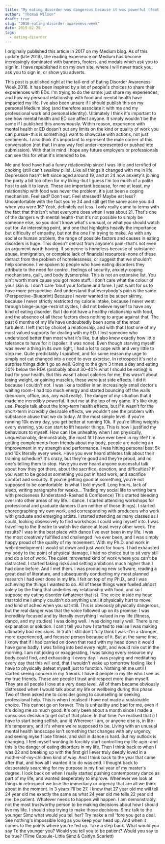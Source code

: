 ```yaml
---
title: "My eating disorder was dangerous because it was powerful (feat. hip hop lyrics.)"
author: "Thomas Wilson"
draft: true
slug: "2016-eating-disorder-awareness-week"
date: 2019-02-28
tags:
  - eating-disorder
---
```


<aside class="medium-note">
I originally published this article in 2017 on my Medium blog. As of this update (late 2019), the reading experience on Medium has become increasingly dominated with banners, footers, and modals which ask you to sign in. I have republished it on my own site, where I will never track you, ask you to sign in, or show you adverts.
</aside>

This post is published right at the tail-end of Eating Disorder Awareness Week 2016. It has been inspired by a lot of people's choices to share their experiences with EDs. I'm trying to do the same: just share my experiences, and how my personal relationship with food and mental health have impacted my life. I've also been unsure if I should publish this on my personal Medium blog (and therefore associate it with me and my professional work and personal identity). Ultimately I think it's important to see how mental health and ED can affect anyone. It simply wouldn't be the same if I published this anonymously. Within reason, experience with mental health or ED doesn't put any limits on the kind or quality of work you can pursue - this is something I want to showcase with actions, not just sentiments. I also think it's important to represent the male corner of this conversation (not that I in any way feel under-represented or pushed into submission). With that in mind I hope any future employers or professionals can see this for what it's intended to be.

Me and food have had a funny relationship since I was little and terrified of choking (still can't swallow pills). Like all things it changed with me in life. Depression hasn't left since aged around 19, and at 24 now anxiety's joining the party a bit too often for my liking - but I guess I'm too much of a polite host to ask it to leave. These are important because, for me at least, my relationship with food was never the problem, it's just been a coping mechanism. Feel sad? Don't eat. Feel stressed? Maybe eat less? Uncomfortable with the fact you're 24 and still get the same acne you did when you were 16? Yeah, definitely eat less.
I only really came to terms with the fact that this isn't what everyone does when I was about 21. That's one of the dangers with mental health - that it's not possible to simply be someone else, so you don't know what's unusual, or what you should watch out for. An interesting point, and one that highlights heavily the importance but difficulty of empathy, but not the one I'm trying to make.
As with any social or human problem, the range of possible factors and causes in eating disorders is huge. This doesn't detract from anyone's pain - that's not even an argument worth having. If someone is homeless because of substance abuse, immigration, or complete lack of financial resources - none of these detract from the problem of homelessness, or suggest that we shouldn't help someone. I've spoken to people who have eating disorders they attribute to the need for control, feelings of security, anxiety-coping mechanisms, guilt, and body dysmorphia. This is not an extensive list.
You ain't worth more cause you got more stuff. I don't care what the colour of your skin is. I don't care 'bout your fortune and fame. I just want for us to have more perspective. And understand that everybody's pain is the same. (Perspective - Blueprint)
Because I never wanted to be super skinny, because I never strictly restricted my calorie intake, because I never went through binge-purge-restrict cycles, I did not believe myself to have any kind of eating disorder. But I do not have a healthy relationship with food, and the absence of all these factors does nothing to argue against that.
The past 6 months of my life have undoubtedly been some of the most turbulent. I left (not by choice) a relationship, and with that I lost one of my most valued supports for dealing with my ED. I lost someone who understood better than most what it's like, but also knew exactly how little tolerance to have for it (spoiler: it was none).
Even though starving myself was never a thing in its own right, I had a lot to cope with and very little to stop me. Quite predictably I spiralled, and for some reason my urge to simply not eat changed into a need to over exercise. In retrospect it's not a surprise things didn't go so well.
Going to the gym 3 times a day and eating 20% below the RDA (probably about 30–40% what I should be eating) is bad for your health. But this wasn't about calories for me, this wasn't about losing weight, or gaining muscles, these were just side effects. I did it because I couldn't not.
I was like a toddler in an increasingly small doctor's waiting room - I had too much energy and started bouncing off the walls (bedroom, office, bus, any wall really).
The danger of my situation that it made me incredibly powerful. It put me at the top of my game. It's like drug use. People talk about the long-term health effects, but if it wasn't for the short-term incredibly desirable effects, we wouldn't see the problem with substance abuse that we do today.
At the most simple level: if you're running 10k every day, you get better at running 10k. If you're lifting weights every evening, you can start to lift heavier things.
This is how I justified my behaviours to myself. How can I be unhealthy when I am physically, unquestionably, demonstrably, the most fit I have ever been in my life? I'm getting complements from friends about my body, people are noticing an improvement in my strength and performance. I was hitting personal best 5k and 10k literally every week.
Have you ever heard athletes talk about their training schedule? It's crazy, but they're good and they're proud, and no one's telling them to stop. Have you ever heard anyone successful talk about how they got there, about the sacrifice, devotion, and difficulties? If you want to be good at something you put in hard work, and sacrifice comfort and security. If you're getting good at something, you're not supposed to be comfortable. Is what I told myself.
Long hours, lack of sleep, writing paragraphs for weeks… Trading my social life to writing bars with preciseness (Understand - Rashad & Confidence)
This started bleeding over into other areas of my life. I dance. I started attending workshops for professional and graduate dancers (I am neither of those things). I started choreographing my own work, and corresponding with producers who work with graduate and emerging artists. I started attending as many classes as I could, looking obsessively to find workshops I could wing myself into. I was travelling to the theatre to watch live dance at least every other week. The results? I was in the best place with dance I've ever been in my life. I was the most creatively fulfilled and challenged I've ever been, and I was simply happy proud of the quality of my movement.
With my Ph.D. and work in web-development I would sit down and just work for hours. I had exhausted my body to the point of physical damage, I had no choice but to sit very still and do a lot of work. The quiet introverted kind of work where you can't be distracted. I started taking risks and setting ambitions much higher than I had done before. And I met them. I was producing new software, reading a great deal of literature, and subsequently conducting my most planned research I had ever done in my life. I felt on top of my Ph.D., and I was achieving the things I wanted to do.
All of these things were fuelled almost solely by the thing that underlies my relationship with food, and so I suppose my eating disorder (whatever that is). The voice inside my head that told me I simply couldn't do anything until it physically hurt to move, and kind of ached when you sat still. This is obviously physically dangerous, but the real danger was that the voice followed up on its promise: I was incredibly focused and by literally everything I valued in my life (fitness, dance, and my studies) I was doing well. I was doing really well.
There is no explanation or solution. I can't tell you how I started to realise I was making ultimately bad decisions. In truth I still don't fully think I was - I'm a stronger, more experienced, and focused person because of it. But at the same time, I know that if I had carried on down that road with my head down it would have gone badly. I was falling into bed every night, and would role out in the morning. I am not joking or exaggerating, I was taking every resource my body could find, and exhausting it every day. I was praying and meditating every day that this will end, that I wouldn't wake up tomorrow feeling like I have to physically defeat myself just to function.
Nothing hit me until I started seeing concern in my friends. I have 4 people in my life who I see as my true friends. These are people I trust and respect more than myself. They are all people I love at a very deep level. All of them became obviously distressed when I would talk about my life or wellbeing during this phase. Two of them asked me to consider going to counselling or seeking professional help. This is when I realised I have not made a sustainable choice. This cannot go on forever. This is unhealthy and bad for me, even if it's doing me so much good.
It's only been about a month since I made a conscious decision to get out of that place. In that time I've realised that i) I have to start being selfish, and ii) Wherever I am, or anyone else is, in life - it's temporary, and it's where we're supposed to be. Living with an unusual mental health landscape isn't something that changes with any urgency, and seeing myself lose fitness, and skill in dance is hard. But my outlook is changing. I feel myself wanting to forcibly start controlling my life agin - and this is the danger of eating disorders in my life.
Then I think back to when I was 22 and breaking up with the first girl I ever truly deeply loved in a mother-of-my-children kind of way. And I think back to the year that came after that, and how all I wanted it to do was end. I thought back to desperately searching for my purpose in my final year of my master's degree. I look back on when I really started pushing contemporary dance as part of my life, and wanted desperately to improve.
Whenever we look at things in retrospect we lose the immediacy or urgency that are all we think about in the moment. In 3 years I'll be 27. I know that 27 year old me will tell 24 year old me exactly the same as what 24 year old me tells 22 year old me: be patient. Whatever needs to happen will happen. I am demonstrably not the most trustworthy person to be making decisions about how I should live my life. I should stop trying to make those decisions.
Simz talk to the younger Simz what would you tell her? Try make a mil 'fore you get a deal. See nothing's impossible long as you keep your head up. And when it comes to the points where you're fed up. Take a step back.
What would you say To the younger you? Would you tell you to be patient? Would you say to be true? (Time Capsule - Little Simz & Caitlyn Scarlett)
